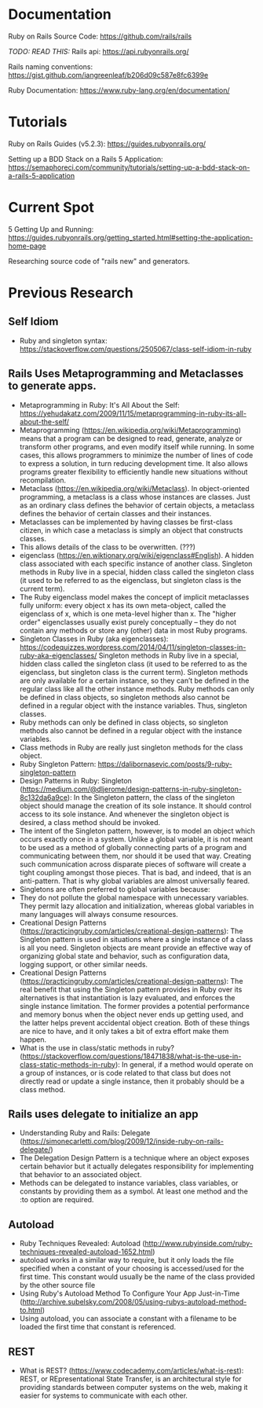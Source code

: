 # Documentation
Ruby on Rails Source Code: https://github.com/rails/rails

*TODO: READ THIS:* Rails api: https://api.rubyonrails.org/

Rails naming conventions: https://gist.github.com/iangreenleaf/b206d09c587e8fc6399e

Ruby Documentation: https://www.ruby-lang.org/en/documentation/


# Tutorials
Ruby on Rails Guides (v5.2.3): https://guides.rubyonrails.org/

Setting up a BDD Stack on a Rails 5 Application: https://semaphoreci.com/community/tutorials/setting-up-a-bdd-stack-on-a-rails-5-application


# Current Spot
5 Getting Up and Running: https://guides.rubyonrails.org/getting_started.html#setting-the-application-home-page


Researching source code of "rails new" and generators.


# Previous Research
## Self Idiom
- Ruby and singleton syntax: https://stackoverflow.com/questions/2505067/class-self-idiom-in-ruby
## Rails Uses Metaprogramming and Metaclasses to generate apps.
- Metaprogramming in Ruby: It's All About the Self: https://yehudakatz.com/2009/11/15/metaprogramming-in-ruby-its-all-about-the-self/
- Metaprogramming (https://en.wikipedia.org/wiki/Metaprogramming) means that a program can be designed to read, generate, analyze or transform other programs, and even modify itself while running. In some cases, this allows programmers to minimize the number of lines of code to express a solution, in turn reducing development time. It also allows programs greater flexibility to efficiently handle new situations without recompilation.
- Metaclass (https://en.wikipedia.org/wiki/Metaclass). In object-oriented programming, a metaclass is a class whose instances are classes. Just as an ordinary class defines the behavior of certain objects, a metaclass defines the behavior of certain classes and their instances.
- Metaclasses can be implemented by having classes be first-class citizen, in which case a metaclass is simply an object that constructs classes.
- This allows details of the class to be overwritten. (???)
- eigenclass (https://en.wiktionary.org/wiki/eigenclass#English). A hidden class associated with each specific instance of another class. Singleton methods in Ruby live in a special, hidden class called the singleton class (it used to be referred to as the eigenclass, but singleton class is the current term).
- The Ruby eigenclass model makes the concept of implicit metaclasses fully uniform: every object x has its own meta-object, called the eigenclass of x, which is one meta-level higher than x. The "higher order" eigenclasses usually exist purely conceptually – they do not contain any methods or store any (other) data in most Ruby programs.
- Singleton Classes in Ruby (aka eigenclasses): https://codequizzes.wordpress.com/2014/04/11/singleton-classes-in-ruby-aka-eigenclasses/ Singleton methods in Ruby live in a special, hidden class called the singleton class (it used to be referred to as the eigenclass, but singleton class is the current term). Singleton methods are only available for a certain instance, so they can’t be defined in the regular class like all the other instance methods. Ruby methods can only be defined in class objects, so singleton methods also cannot be defined in a regular object with the instance variables. Thus, singleton classes.
- Ruby methods can only be defined in class objects, so singleton methods also cannot be defined in a regular object with the instance variables. 
- Class methods in Ruby are really just singleton methods for the class object.
- Ruby Singleton Pattern: https://dalibornasevic.com/posts/9-ruby-singleton-pattern
- Design Patterns in Ruby: Singleton (https://medium.com/@dljerome/design-patterns-in-ruby-singleton-8c132da6a9ce): In the Singleton pattern, the class of the singleton object should manage the creation of its sole instance. It should control access to its sole instance. And whenever the singleton object is desired, a class method should be invoked.
- The intent of the Singleton pattern, however, is to model an object which occurs exactly once in a system. Unlike a global variable, it is not meant to be used as a method of globally connecting parts of a program and communicating between them, nor should it be used that way. Creating such communication across disparate pieces of software will create a tight coupling amongst those pieces. That is bad, and indeed, that is an anti-pattern. That is why global variables are almost universally feared.
- Singletons are often preferred to global variables because:
- They do not pollute the global namespace with unnecessary variables. They permit lazy allocation and initialization, whereas global variables in many languages will always consume resources.
- Creational Design Patterns (https://practicingruby.com/articles/creational-design-patterns): The Singleton pattern is used in situations where a single instance of a class is all you need. Singleton objects are meant provide an effective way of organizing global state and behavior, such as configuration data, logging support, or other similar needs.
- Creational Design Patterns (https://practicingruby.com/articles/creational-design-patterns): The real benefit that using the Singleton pattern provides in Ruby over its alternatives is that instantiation is lazy evaluated, and enforces the single instance limitation. The former provides a potential performance and memory bonus when the object never ends up getting used, and the latter helps prevent accidental object creation. Both of these things are nice to have, and it only takes a bit of extra effort make them happen.
- What is the use in class/static methods in ruby? (https://stackoverflow.com/questions/18471838/what-is-the-use-in-class-static-methods-in-ruby): In general, if a method would operate on a group of instances, or is code related to that class but does not directly read or update a single instance, then it probably should be a class method.
## Rails uses delegate to initialize an app
- Understanding Ruby and Rails: Delegate (https://simonecarletti.com/blog/2009/12/inside-ruby-on-rails-delegate/)
- The Delegation Design Pattern is a technique where an object exposes certain behavior but it actually delegates responsibility for implementing that behavior to an associated object.
- Methods can be delegated to instance variables, class variables, or constants by providing them as a symbol. At least one method and the :to option are required.
## Autoload
- Ruby Techniques Revealed: Autoload (http://www.rubyinside.com/ruby-techniques-revealed-autoload-1652.html)
- autoload works in a similar way to require, but it only loads the file specified when a constant of your choosing is accessed/used for the first time. This constant would usually be the name of the class provided by the other source file
- Using Ruby's Autoload Method To Configure Your App Just-in-Time (http://archive.subelsky.com/2008/05/using-rubys-autoload-method-to.html)
- Using autoload, you can associate a constant with a filename to be loaded the first time that constant is referenced.
## REST
- What is REST? (https://www.codecademy.com/articles/what-is-rest): REST, or REpresentational State Transfer, is an architectural style for providing standards between computer systems on the web, making it easier for systems to communicate with each other.

